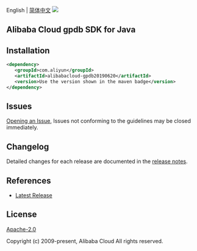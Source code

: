 English | [简体中文](README-CN.md)
![](https://aliyunsdk-pages.alicdn.com/icons/AlibabaCloud.svg)

## Alibaba Cloud gpdb SDK for Java

## Installation

```xml
<dependency>
   <groupId>com.aliyun</groupId>
   <artifactId>alibabacloud-gpdb20190620</artifactId>
   <version>Use the version shown in the maven badge</version>
</dependency>
```

## Issues
[Opening an Issue](https://github.com/aliyun/alibabacloud-java-async-sdk/issues/new), Issues not conforming to the guidelines may be closed immediately.

## Changelog
Detailed changes for each release are documented in the [release notes](./ChangeLog.txt).

## References
* [Latest Release](https://github.com/aliyun/alibabacloud-async-java-sdk/)

## License
[Apache-2.0](http://www.apache.org/licenses/LICENSE-2.0)

Copyright (c) 2009-present, Alibaba Cloud All rights reserved.
